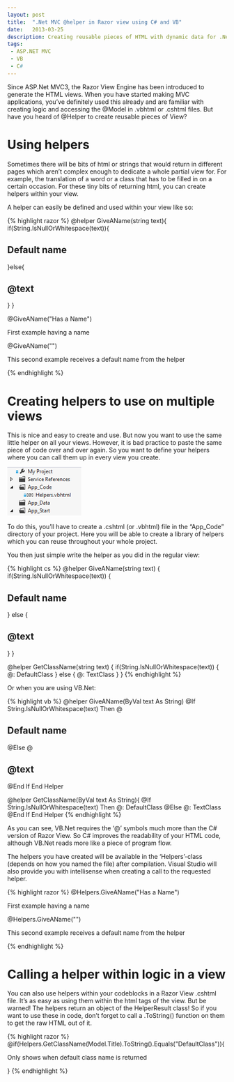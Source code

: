 ```yaml
---
layout: post
title:  ".Net MVC @helper in Razor view using C# and VB"
date:   2013-03-25
description: Creating reusable pieces of HTML with dynamic data for .Net MVC Razor made quick and easy with helpers.
tags:
 - ASP.NET MVC
 - VB
 - C#
---
```

Since ASP.Net MVC3, the Razor View Engine has been introduced to generate the HTML views. When you have started making MVC applications, you’ve definitely used this already and are familiar with creating logic and accessing the @Model in .vbhtml or .cshtml files. But have you heard of @Helper to create reusable pieces of View?

# Using helpers
Sometimes there will be bits of html or strings that would return in different pages which aren’t complex enough to dedicate a whole partial view for. For example, the translation of a word or a class that has to be filled in on a certain occasion. For these tiny bits of returning html, you can create helpers within your view.

A helper can easily be defined and used within your view like so:

{% highlight razor %}
@helper GiveAName(string text){
	if(String.IsNullOrWhitespace(text)){
		<h2>Default name</h2>
	}else{
		<h2>@text</h2>
	}
}

@GiveAName("Has a Name")
<p>First example having a name</p>
@GiveAName("")
<p>This second example receives a default name from the helper</p>
{% endhighlight %}

# Creating helpers to use on multiple views
This is nice and easy to create and use. But now you want to use the same little helper on all your views. However, it is bad practice to paste the same piece of code over and over again. So you want to define your helpers where you can call them up in every view you create.

![MVC Helpers](/assets/images/mvchelpers.png "MVC Helpers")

To do this, you’ll have to create a .cshtml (or .vbhtml) file in the “App_Code” directory of your project. Here you will be able to create a library of helpers which you can reuse throughout your whole project.

You then just simple write the helper as you did in the regular view:

{% highlight cs %}
@helper GiveAName(string text)
{
     if(String.IsNullOrWhitespace(text))
     {
          <h2>Default name</h2>
     }
     else
     {
          <h2>@text</h2>
     }
}

@helper GetClassName(string text)
{
     if(String.IsNullOrWhitespace(text))
     {
          @: DefaultClass
     }
     else
     {
          @: TextClass
     }
}
{% endhighlight %}

Or when you are using VB.Net:

{% highlight vb %}
@helper GiveAName(ByVal text As String)
     @If String.IsNullOrWhitespace(text) Then
          @<h2>Default name</h2>
     @Else
          @<h2>@text</h2>
     @End If
End Helper

@helper GetClassName(ByVal text As String){
     @If String.IsNullOrWhitespace(text) Then
          @: DefaultClass
     @Else
          @: TextClass
     @End If
End Helper
{% endhighlight %}

As you can see, VB.Net requires the ‘@’ symbols much more than the C# version of Razor View. So C# improves the readability of your HTML code, although VB.Net reads more like a piece of program flow.

The helpers you have created will be available in the ‘Helpers’-class (depends on how you named the file) after compilation. Visual Studio will also provide you with intellisense when creating a call to the requested helper.

{% highlight razor %}
@Helpers.GiveAName("Has a Name")
<p class="@Helpers.GetClassName("Classname")">First example having a name</p>
@Helpers.GiveAName("")
<p class="@Helpers.GetClassName("")">This second example receives a default name from the helper</p>
{% endhighlight %}

# Calling a helper within logic in a view
You can also use helpers within your codeblocks in a Razor View .cshtml file. It’s as easy as using them within the html tags of the view. But be warned! The helpers return an object of the HelperResult class! So if you want to use these in code, don’t forget to call a .ToString() function on them to get the raw HTML out of it.

{% highlight razor %}
@if(Helpers.GetClassName(Model.Title).ToString().Equals("DefaultClass")){
     <p>Only shows when default class name is returned</p>
}
{% endhighlight %}